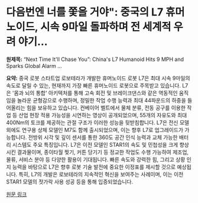 # 다음번엔 너를 쫓을 거야": 중국의 L7 휴머노이드, 시속 9마일 돌파하며 전 세계적 우려 야기…

**원제목:** “Next Time It'll Chase You”: China's L7 Humanoid Hits 9 MPH and Sparks Global Alarm ...

**요약:** 중국 로봇 스타트업 로보테라가 개발한 휴머노이드 로봇 L7은 최대 시속 9마일의 속도로 달릴 수 있는, 현재까지 가장 빠른 휴머노이드 로봇으로 주목받고 있습니다.  L7은 '몸과 뇌의 통합' 아키텍처를 통해 고속 회전 및 브레이크댄스와 같은 역동적인 움직임을 놀라운 균형감으로 수행하며,  정밀한 작업 수행 능력과 최대 44파운드의 하중을 들어올리는 힘을 보유하고 있습니다.  컨베이어 벨트에서 물체 분류, 전동 공구를 이용한 작업 등 산업 현장 적용 가능성을 시연하는 영상이 공개되었으며,  55개의 자유도와 최대 400Nm의 토크를 제공하는 관절 구조가 이러한 성능을 뒷받침합니다.  L7은 전신 모델 외에도 연구용 상체 모델인 M7도 함께 출시되었으며,  이는 향후 L7로 업그레이드가 가능합니다.  전방위 시각 및 깊이 센서를 통한 360도 공간 인식 능력과 교체 가능한 배터리 시스템도 주요 특징입니다.  L7은 이전 모델인 STAR1의 속도 및 민첩성을 크게 향상시킨 결과물이며,  종이타월 찢기, 커튼 당기기 등 정교한 작업도 수행 가능하여 제조업, 물류, 서비스 분야 등 다양한 활용이 기대됩니다.  빠른 속도와 강력한 힘, 그리고 상황 인지 능력을 바탕으로 L7은 향후 로봇 기술 발전에 중요한 이정표를 제시할 것으로 예상됩니다.  특히,  L7의 개발은 로보테라의 지속적인 혁신을 보여주는 사례이며,  이는  이전 STAR1 모델의 젓가락 사용 성공 등을 통해 입증되었습니다.

[원문 링크](https://www.rudebaguette.com/en/2025/07/next-time-itll-chase-you-chinas-l7-humanoid-hits-9-mph-and-sparks-global-alarm-over-rise-of-autonomous-speed-machines/)
